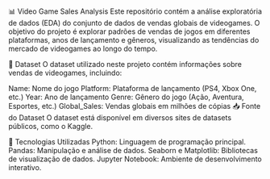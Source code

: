 📊 Video Game Sales Analysis
Este repositório contém a análise exploratória de dados (EDA) do conjunto de dados de vendas globais de videogames. O objetivo do projeto é explorar padrões de vendas de jogos em diferentes plataformas, anos de lançamento e gêneros, visualizando as tendências do mercado de videogames ao longo do tempo.

📁 Dataset
O dataset utilizado neste projeto contém informações sobre vendas de videogames, incluindo:

Name: Nome do jogo
Platform: Plataforma de lançamento (PS4, Xbox One, etc.)
Year: Ano de lançamento
Genre: Gênero do jogo (Ação, Aventura, Esportes, etc.)
Global_Sales: Vendas globais em milhões de cópias
📥 Fonte do Dataset
O dataset está disponível em diversos sites de datasets públicos, como o Kaggle.

🔧 Tecnologias Utilizadas
Python: Linguagem de programação principal.
Pandas: Manipulação e análise de dados.
Seaborn e Matplotlib: Bibliotecas de visualização de dados.
Jupyter Notebook: Ambiente de desenvolvimento interativo.
